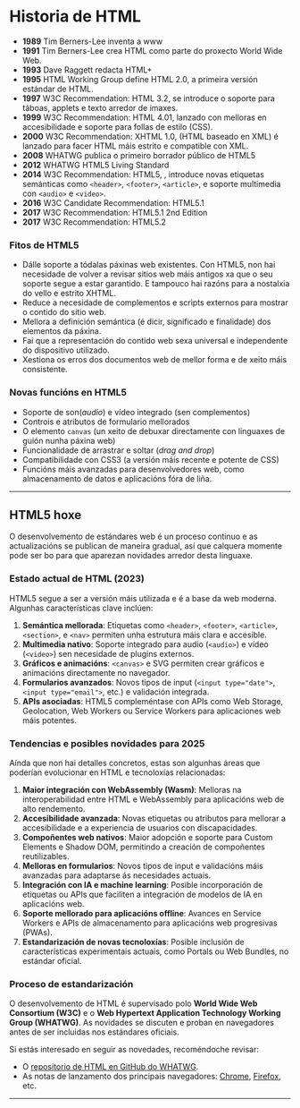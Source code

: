 # Historia de HTML

- **1989**   Tim Berners-Lee inventa a www
- **1991**   Tim Berners-Lee crea HTML como parte do proxecto World Wide Web.
- **1993**   Dave Raggett redacta HTML+
- **1995**   HTML Working Group define HTML 2.0, a primeira versión estándar de HTML.
- **1997**   W3C Recommendation: HTML 3.2, se introduce o soporte para táboas, applets e texto arredor de imaxes.
- **1999**   W3C Recommendation: HTML 4.01, lanzado con melloras en accesibilidade e soporte para follas de estilo (CSS).
- **2000**   W3C Recommendation: XHTML 1.0, (HTML baseado en XML) é lanzado para facer HTML máis estrito e compatible con XML.
- **2008**   WHATWG publica o primeiro borrador público de HTML5
- **2012**   WHATWG HTML5 Living Standard
- **2014**   W3C Recommendation: HTML5, , introduce novas etiquetas semánticas como `<header>`, `<footer>`, `<article>`, e soporte multimedia con `<audio>` e `<video>`.
- **2016**   W3C Candidate Recommendation: HTML5.1
- **2017**   W3C Recommendation: HTML5.1 2nd Edition
- **2017**   W3C Recommendation: HTML5.2

### Fitos de HTML5

- Dálle soporte a tódalas páxinas web existentes. Con HTML5, non hai necesidade de volver a revisar sitios web máis antigos xa que o seu soporte segue a estar garantido. E tampouco hai razóns para a nostalxia do vello e estrito XHTML.
- Reduce a necesidade de complementos e scripts externos para mostrar o contido do sitio web.
- Mellora a definición semántica (é dicir, significado e finalidade) dos elementos da páxina.
- Fai que a representación do contido web sexa universal e independente do dispositivo utilizado.
- Xestiona os erros dos documentos web de mellor forma e de xeito máis consistente.

### Novas funcións en HTML5

- Soporte de son(*audio*) e vídeo integrado (sen complementos)
- Controis e atributos de formulario mellorados
- O elemento ``canvas`` (un xeito de debuxar directamente con linguaxes de guión nunha páxina web)
- Funcionalidade de arrastrar e soltar (*drag and drop*)
- Compatibilidade con CSS3 (a versión máis recente e potente de CSS)
- Funcións máis avanzadas para desenvolvedores web, como almacenamento de datos e aplicacións fóra de liña.


---

## HTML5 hoxe

O desenvolvemento de estándares web é un proceso continuo e as actualizacións se publican de maneira gradual, así que calquera momente pode ser bo para que aparezan novidades arredor desta linguaxe.

### Estado actual de HTML (2023)
HTML5 segue a ser a versión máis utilizada e é a base da web moderna. Algunhas características clave inclúen:

1. **Semántica mellorada**: Etiquetas como `<header>`, `<footer>`, `<article>`, `<section>`, e `<nav>` permiten unha estrutura máis clara e accesible.
2. **Multimedia nativo**: Soporte integrado para audio (`<audio>`) e vídeo (`<video>`) sen necesidade de plugins externos.
3. **Gráficos e animacións**: `<canvas>` e SVG permiten crear gráficos e animacións directamente no navegador.
4. **Formularios avanzados**: Novos tipos de input (`<input type="date">`, `<input type="email">`, etc.) e validación integrada.
5. **APIs asociadas**: HTML5 compleméntase con APIs como Web Storage, Geolocation, Web Workers ou Service Workers para aplicaciones web máis potentes.

### Tendencias e posibles novidades para 2025
Aínda que non hai detalles concretos, estas son algunhas áreas que poderían evolucionar en HTML e tecnoloxías relacionadas:

1. **Maior integración con WebAssembly (Wasm)**: Melloras na interoperabilidad entre HTML e WebAssembly para aplicacións web de alto rendemento.
2. **Accesibilidade avanzada**: Novas etiquetas ou atributos para mellorar a accesibilidade e a experiencia de usuarios con discapacidades.
3. **Compoñentes web nativos**: Maior adopción e soporte para Custom Elements e Shadow DOM, permitindo a creación de compoñentes reutilizables.
4. **Melloras en formularios**: Novos tipos de input e validacións máis avanzadas para adaptarse ás necesidades actuais.
5. **Integración con IA e machine learning**: Posible incorporación de etiquetas ou APIs que faciliten a integración de modelos de IA en aplicacións web.
6. **Soporte mellorado para aplicacións offline**: Avances en Service Workers e APIs de almacenamento para aplicacións web progresivas (PWAs).
7. **Estandarización de novas tecnoloxías**: Posible inclusión de características experimentais actuais, como Portals ou Web Bundles, no estándar oficial.

### Proceso de estandarización
O desenvolvemento de HTML é supervisado polo **World Wide Web Consortium (W3C)** e o **Web Hypertext Application Technology Working Group (WHATWG)**. As novidades se discuten e proban en navegadores antes de ser incluidas nos estándares oficiais.

Si estás interesado en seguir as novedades, recoméndoche revisar:
- O [repositorio de HTML en GitHub do WHATWG](https://github.com/whatwg/html).
- As notas de lanzamento dos principais navegadores: [Chrome](https://www.chromium.org/), [Firefox](https://developer.mozilla.org/), etc.

---

